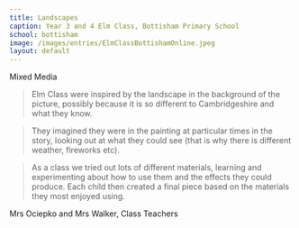 ```yaml
---
title: Landscapes
caption: Year 3 and 4 Elm Class, Bottisham Primary School
school: bottisham
image: /images/entries/ElmClassBottishamOnline.jpeg
layout: default
---
```


Mixed Media


> Elm Class were inspired by the landscape in the background of the picture, possibly because it is so different to Cambridgeshire and what they know.

>They imagined they were in the painting at particular times in the story, looking out at what they could see (that is why there is different weather, fireworks etc).

>As a class we tried out lots of different materials, learning and experimenting about how to use them and the effects they could produce. Each child then created a final piece based on the materials they most enjoyed using.

Mrs Ociepko and Mrs Walker, Class Teachers
